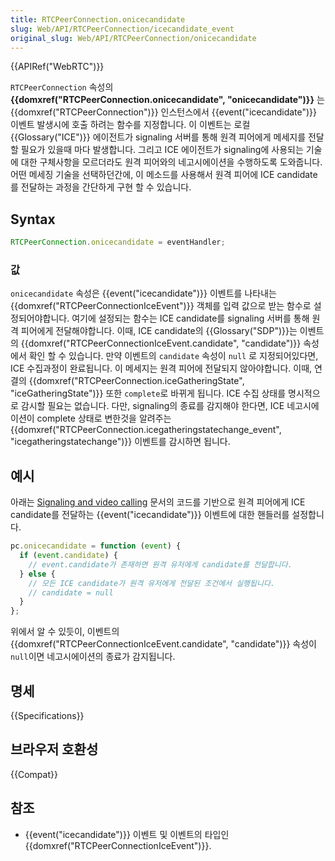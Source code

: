 ```yaml
---
title: RTCPeerConnection.onicecandidate
slug: Web/API/RTCPeerConnection/icecandidate_event
original_slug: Web/API/RTCPeerConnection/onicecandidate
---
```


{{APIRef("WebRTC")}}

`RTCPeerConnection` 속성의 **{{domxref("RTCPeerConnection.onicecandidate", "onicecandidate")}}** 는 {{domxref("RTCPeerConnection")}} 인스턴스에서 {{event("icecandidate")}} 이벤트 발생시에 호출 하려는 함수를 지정합니다. 이 이벤트는 로컬 {{Glossary("ICE")}} 에이전트가 signaling 서버를 통해 원격 피어에게 메세지를 전달 할 필요가 있을때 마다 발생합니다. 그리고 ICE 에이전트가 signaling에 사용되는 기술에 대한 구체사항을 모르더라도 원격 피어와의 네고시에이션을 수행하도록 도와줍니다. 어떤 메세징 기술을 선택하던간에, 이 메소드를 사용해서 원격 피어에 ICE candidate를 전달하는 과정을 간단하게 구현 할 수 있습니다.

## Syntax

```js
RTCPeerConnection.onicecandidate = eventHandler;
```

### 값

`onicecandidate` 속성은 {{event("icecandidate")}} 이벤트를 나타내는 {{domxref("RTCPeerConnectionIceEvent")}} 객체를 입력 값으로 받는 함수로 설정되어야합니다. 여기에 설정되는 함수는 ICE candidate를 signaling 서버를 통해 원격 피어에게 전달해야합니다. 이때, ICE candidate의 {{Glossary("SDP")}}는 이벤트의 {{domxref("RTCPeerConnectionIceEvent.candidate", "candidate")}} 속성에서 확인 할 수 있습니다. 만약 이벤트의 `candidate` 속성이 `null` 로 지정되어있다면, ICE 수집과정이 완료됩니다. 이 메세지는 원격 피어에 전달되지 않아야합니다. 이때, 연결의 {{domxref("RTCPeerConnection.iceGatheringState", "iceGatheringState")}} 또한 `complete`로 바뀌게 됩니다. ICE 수집 상태를 명시적으로 감시할 필요는 없습니다. 다만, signaling의 종료를 감지해야 한다면, ICE 네고시에이션이 complete 상태로 변한것을 알려주는 {{domxref("RTCPeerConnection.icegatheringstatechange_event", "icegatheringstatechange")}} 이벤트를 감시하면 됩니다.

## 예시

아래는 [Signaling and video calling](/ko/docs/Web/API/WebRTC_API/Signaling_and_video_calling) 문서의 코드를 기반으로 원격 피어에게 ICE candidate를 전달하는 {{event("icecandidate")}} 이벤트에 대한 핸들러를 설정합니다.

```js
pc.onicecandidate = function (event) {
  if (event.candidate) {
    // event.candidate가 존재하면 원격 유저에게 candidate를 전달합니다.
  } else {
    // 모든 ICE candidate가 원격 유저에게 전달된 조건에서 실행됩니다.
    // candidate = null
  }
};
```

위에서 알 수 있듯이, 이벤트의 {{domxref("RTCPeerConnectionIceEvent.candidate", "candidate")}} 속성이 `null`이면 네고시에이션의 종료가 감지됩니다.

## 명세

{{Specifications}}

## 브라우저 호환성

{{Compat}}

## 참조

- {{event("icecandidate")}} 이벤트 및 이벤트의 타입인 {{domxref("RTCPeerConnectionIceEvent")}}.

